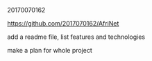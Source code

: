 20170070162



https://github.com/2017070162/AfriNet



add a readme file, list features and technologies

make a plan for whole project

